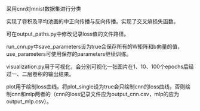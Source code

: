 采用cnn对mnist数据集进行分类

实现了卷积及平均池画的中正向传播与反向传播。实现了交叉熵损失函数。

可在output_paths.py中修改记录loss值的文件路径。

run_cnn.py中save_parameters设为true会保存所有的W矩阵和b向量的值，use_parameters可使用保存的parameters继续训练。

visualization.py用于可视化，会分别可视化一张图片在1、10、100个epochs后经过一、二层卷积的输出结果。

plot用于绘制loss曲线。将plot_single设为true会只绘制cnn的loss曲线，否则绘制cnn和mlp两者的（cnn的loss记录文件应为output_cnn.csv，mlp的应为output_mlp.csv）。
